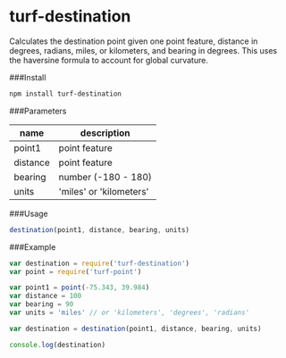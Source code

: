 turf-destination
=============

Calculates the destination point given one point feature, distance in degrees, radians, miles, or kilometers, and bearing in degrees. This uses the haversine formula to account for global curvature.

###Install

```sh
npm install turf-destination
```

###Parameters

|name|description|
|---|---|
|point1|point feature|
|distance|point feature|
|bearing|number (-180 - 180)|
|units|'miles' or 'kilometers'|

###Usage

```js
destination(point1, distance, bearing, units)
```

###Example

```javascript
var destination = require('turf-destination')
var point = require('turf-point')

var point1 = point(-75.343, 39.984)
var distance = 100
var bearing = 90
var units = 'miles' // or 'kilometers', 'degrees', 'radians'

var destination = destination(point1, distance, bearing, units)

console.log(destination)
```
